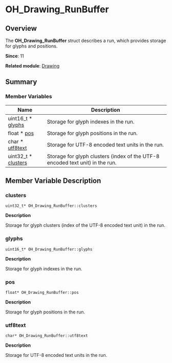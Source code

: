 # OH_Drawing_RunBuffer


## Overview

The **OH_Drawing_RunBuffer** struct describes a run, which provides storage for glyphs and positions.

**Since**: 11

**Related module**: [Drawing](_drawing.md)


## Summary


### Member Variables

| Name| Description|
| -------- | -------- |
| uint16_t \* [glyphs](#glyphs) | Storage for glyph indexes in the run. |
| float \* [pos](#pos) | Storage for glyph positions in the run. |
| char \* [utf8text](#utf8text) | Storage for UTF-8 encoded text units in the run. |
| uint32_t \* [clusters](#clusters) | Storage for glyph clusters (index of the UTF-8 encoded text unit) in the run. |


## Member Variable Description


### clusters

```
uint32_t* OH_Drawing_RunBuffer::clusters
```
**Description**

Storage for glyph clusters (index of the UTF-8 encoded text unit) in the run.


### glyphs

```
uint16_t* OH_Drawing_RunBuffer::glyphs
```
**Description**

Storage for glyph indexes in the run.


### pos

```
float* OH_Drawing_RunBuffer::pos
```
**Description**

Storage for glyph positions in the run.


### utf8text

```
char* OH_Drawing_RunBuffer::utf8text
```
**Description**

Storage for UTF-8 encoded text units in the run.
